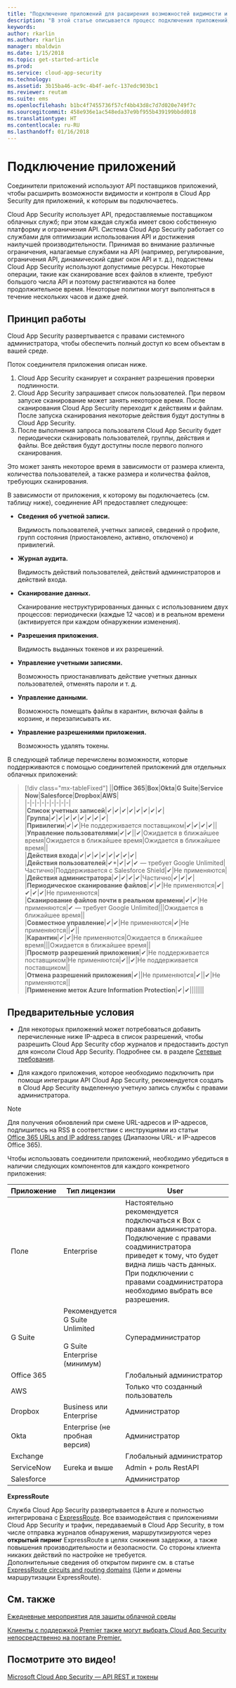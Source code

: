 ```yaml
---
title: "Подключение приложений для расширения возможностей видимости и контроля с помощью Cloud App Security | Документы Майкрософт"
description: "В этой статье описывается процесс подключения приложений, используя соединители API, к приложениям в облачной среде организации."
keywords: 
author: rkarlin
ms.author: rkarlin
manager: mbaldwin
ms.date: 1/15/2018
ms.topic: get-started-article
ms.prod: 
ms.service: cloud-app-security
ms.technology: 
ms.assetid: 3b15ba46-ac9c-4b4f-aefc-137edc903bc1
ms.reviewer: reutam
ms.suite: ems
ms.openlocfilehash: b1bc4f7455736f57cf4bb43d8c7d7d020e749f7c
ms.sourcegitcommit: 458e936e1ac548eda37e9bf955b439199bbdd018
ms.translationtype: HT
ms.contentlocale: ru-RU
ms.lasthandoff: 01/16/2018
---
```

# <a name="connect-apps"></a>Подключение приложений 
Соединители приложений используют API поставщиков приложений, чтобы расширить возможности видимости и контроля в Cloud App Security для приложений, к которым вы подключаетесь.  
  
Cloud App Security использует API, предоставляемые поставщиком облачных служб; при этом каждая служба имеет свою собственную платформу и ограничения API. Система Cloud App Security работает со службами для оптимизации использования API и достижения наилучшей производительности. Принимая во внимание различные ограничения, налагаемые службами на API (например, регулирование, ограничения API, динамический сдвиг окон API и т. д.), подсистемы Cloud App Security используют допустимые ресурсы. Некоторые операции, такие как сканирование всех файлов в клиенте, требуют большого числа API и поэтому растягиваются на более продолжительное время. Некоторые политики могут выполняться в течение нескольких часов и даже дней.  
  
## <a name="how-it-works"></a>Принцип работы  
Cloud App Security развертывается с правами системного администратора, чтобы обеспечить полный доступ ко всем объектам в вашей среде.  
  
Поток соединителя приложения описан ниже.
1. Cloud App Security сканирует и сохраняет разрешения проверки подлинности.
2.  Cloud App Security запрашивает список пользователей. При первом запуске сканирование может занять некоторое время. После сканирования Cloud App Security переходит к действиям и файлам. После запуска сканирования некоторые действия будут доступны в Cloud App Security. 
4. После выполнения запроса пользователя Cloud App Security будет периодически сканировать пользователей, группы, действия и файлы. Все действия будут доступны после первого полного сканирования. 
 
Это может занять некоторое время в зависимости от размера клиента, количества пользователей, а также размера и количества файлов, требующих сканирования. 
 
В зависимости от приложения, к которому вы подключаетесь (см. таблицу ниже), соединение API предоставляет следующее:  
  
-   **Сведения об учетной записи.**  
  
     Видимость пользователей, учетных записей, сведений о профиле, групп состояния (приостановлено, активно, отключено) и привилегий.  
  
-   **Журнал аудита.**  
  
     Видимость действий пользователей, действий администраторов и действий входа.  
  
-   **Сканирование данных.**  
  
     Сканирование неструктурированных данных с использованием двух процессов: периодически (каждые 12 часов) и в реальном времени (активируется при каждом обнаружении изменения).  
  
-   **Разрешения приложения.**  
  
     Видимость выданных токенов и их разрешений.  
  
-   **Управление учетными записями.**  
  
     Возможность приостанавливать действие учетных данных пользователей, отменять пароли и т. д.  
  
-   **Управление данными.**  
  
     Возможность помещать файлы в карантин, включая файлы в корзине, и перезаписывать их.  
  
-   **Управление разрешениями приложения.**  
  
     Возможность удалять токены.  
  
В следующей таблице перечислены возможности, которые поддерживаются с помощью соединителей приложений для отдельных облачных приложений:  

> [!div class="mx-tableFixed"]
||**Office 365**|**Box**|**Okta**|**G Suite**|**Service Now**|**Salesforce**|**Dropbox**|**AWS**|  
|-|-|-|-|-|-|-|-|-|  
|**Список учетных записей**|✔|✔|✔|✔|✔|✔|✔|✔|  
|**Группа**|✔|✔|✔|✔|✔|✔|✔|✔|  
|**Привилегии**|✔|✔|Не поддерживается поставщиком|✔|✔|✔|✔||  
|**Управление пользователями**|✔|✔||✔|Ожидается в ближайшее время|Ожидается в ближайшее время|Ожидается в ближайшее время||  
|**Действия входа**|✔|✔|✔|✔|✔|✔|✔|✔|  
|**Действия пользователей**|✔*|✔|✔|✔ — требует Google Unlimited|Частично|Поддерживается с Salesforce Shield|✔|Не применяются|  
|**Действия администратора**|✔|✔|✔|✔|Частично|✔|✔|✔|  
|**Периодическое сканирование файлов**|✔|✔|Не применяются|✔|✔|✔|✔|Не применяются|  
|**Сканирование файлов почти в реальном времени**|✔|✔|Не применяются|✔ — требует Google Unlimited|||Ожидается в ближайшее время||  
|**Совместное управление**|✔|✔|Не применяются|✔|Не применяются||✔||  
|**Карантин**|✔|✔|Не применяются|Ожидается в ближайшее время|||Ожидается в ближайшее время||  
|**Просмотр разрешений приложения**|✔|Не поддерживается поставщиком|Не применяются|✔||✔|Не поддерживается поставщиком||  
|**Отмена разрешений приложения**|✔||Не применяются|✔||✔|Не применяются||  
|**Применение меток Azure Information Protection**|✔|✔|||||||  
  
## <a name="prerequisites"></a>Предварительные условия  

- Для некоторых приложений может потребоваться добавить перечисленные ниже IP-адреса в список разрешений, чтобы разрешить Cloud App Security сбор журналов и предоставить доступ для консоли Cloud App Security. Подробнее см. в разделе [Сетевые требования](network-requirements.md).

- Для каждого приложения, которое необходимо подключить при помощи интеграции API Cloud App Security, рекомендуется создать в Cloud App Security выделенную учетную запись службы с правами администратора.  
  
> [!NOTE]  
>  Для получения обновлений при смене URL-адресов и IP-адресов, подпишитесь на RSS в соответствии с инструкциями из статьи [Office 365 URLs and IP address ranges](https://support.office.com/article/Office-365-URLs-and-IP-address-ranges-8548a211-3fe7-47cb-abb1-355ea5aa88a2) (Диапазоны URL- и IP-адресов Office 365).  
  
Чтобы использовать соединители приложений, необходимо убедиться в наличии следующих компонентов для каждого конкретного приложения:  
  
|Приложение|Тип лицензии|User|  
|---------|------------------|----------|  
|Поле|Enterprise|Настоятельно рекомендуется подключаться к Box с правами администратора. Подключение с правами соадминистратора приведет к тому, что будет видна лишь часть данных. При подключении с правами соадминистратора необходимо выбрать все разрешения.|  
|G Suite|Рекомендуется G Suite Unlimited<br /><br /> G Suite Enterprise (минимум)|Суперадминистратор|  
|Office 365||Глобальный администратор|  
|AWS||Только что созданный пользователь|  
|Dropbox|Business или Enterprise|Администратор|  
|Okta|Enterprise (не пробная версия)|Администратор|  
|Exchange||Глобальный администратор|  
|ServiceNow|Eureka и выше|Admin + роль RestAPI|  
|Salesforce||Администратор|  
  

**ExpressRoute**  
  
Служба Cloud App Security развертывается в Azure и полностью интегрирована с [ExpressRoute](https://azure.microsoft.com/documentation/articles/expressroute-introduction/). Все взаимодействия с приложениями Cloud App Security и трафик, передаваемый в Cloud App Security, в том числе отправка журналов обнаружения, маршрутизируются через **открытый пиринг** ExpressRoute в целях снижения задержки, а также повышения производительности и безопасности. Со стороны клиента никаких действий по настройке не требуется.  
Дополнительные сведения об открытом пиринге см. в статье [ExpressRoute circuits and routing domains](https://azure.microsoft.com/documentation/articles/expressroute-circuit-peerings/) (Цепи и домены маршрутизации ExpressRoute).  
  
## <a name="see-also"></a>См. также  
[Ежедневные мероприятия для защиты облачной среды](daily-activities-to-protect-your-cloud-environment.md)   

[Клиенты с поддержкой Premier также могут выбрать Cloud App Security непосредственно на портале Premier.](https://premier.microsoft.com/)  
  

## <a name="check-out-this-video"></a>Посмотрите это видео!
[Microsoft Cloud App Security — API REST и токены](https://channel9.msdn.com/Shows/Microsoft-Security/Microsoft-Cloud-App-Security--REST-APIs-and-Tokens)  
   